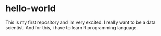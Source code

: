 # hello-world
This is my first repository and im very excited.
I really want to be a data scientist.
And for this, i have to learn R programming language.
